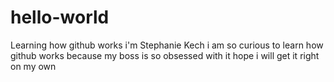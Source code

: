 # hello-world
 Learning how github works
i'm Stephanie Kech
i am so curious to learn how github works because my boss is so obsessed with it
hope i will get it right on my own
